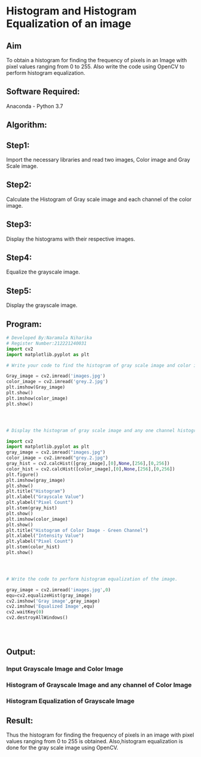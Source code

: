 # Histogram and Histogram Equalization of an image
## Aim
To obtain a histogram for finding the frequency of pixels in an Image with pixel values ranging from 0 to 255. Also write the code using OpenCV to perform histogram equalization.

## Software Required:
Anaconda - Python 3.7

## Algorithm:
## Step1:
Import the necessary libraries and read two images, Color image and Gray Scale image.

## Step2:
Calculate the Histogram of Gray scale image and each channel of the color image.

## Step3:
Display the histograms with their respective images.

## Step4:
Equalize the grayscale image.

## Step5:
Display the grayscale image.

## Program:
```python
# Developed By:Naramala Niharika
# Register Number:212221240031
import cv2
import matplotlib.pyplot as plt

# Write your code to find the histogram of gray scale image and color image channels.

Gray_image = cv2.imread('images.jpg')
color_image = cv2.imread('grey.2.jpg')
plt.imshow(Gray_image)
plt.show()
plt.imshow(color_image)
plt.show()




# Display the histogram of gray scale image and any one channel histogram from color image:

import cv2
import matplotlib.pyplot as plt
gray_image = cv2.imread("images.jpg")
color_image = cv2.imread("grey.2.jpg")
gray_hist = cv2.calcHist([gray_image],[0],None,[256],[0,256])
color_hist = cv2.calcHist([color_image],[0],None,[256],[0,256])
plt.figure()
plt.imshow(gray_image)
plt.show()
plt.title("Histogram")
plt.xlabel("Grayscale Value")
plt.ylabel("Pixel Count")
plt.stem(gray_hist)
plt.show()
plt.imshow(color_image)
plt.show()
plt.title("Histogram of Color Image - Green Channel")
plt.xlabel("Intensity Value")
plt.ylabel("Pixel Count")
plt.stem(color_hist)
plt.show()




# Write the code to perform histogram equalization of the image. 

gray_image = cv2.imread('images.jpg',0)
equ=cv2.equalizeHist(gray_image)
cv2.imshow('Gray image',gray_image)
cv2.imshow('Equalized Image',equ)
cv2.waitKey(0)
cv2.destroyAllWindows()





```
## Output:
### Input Grayscale Image and Color Image


### Histogram of Grayscale Image and any channel of Color Image


### Histogram Equalization of Grayscale Image

## Result: 
Thus the histogram for finding the frequency of pixels in an image with pixel values ranging from 0 to 255 is obtained. Also,histogram equalization is done for the gray scale image using OpenCV.
